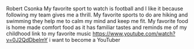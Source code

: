 Robert Csonka
My favorite sport to watch is football and I like it because following my team gives me a thrill. My favorite sports to do are hiking and swimming they help me to calm my mind and keep me fit.
My favorite food is home made comfort food as it has familiar tastes and reminds me of my childhood
link to my favorite music https://www.youtube.com/watch?v=0J2QdDbelmY
i want to become a YouTuber 